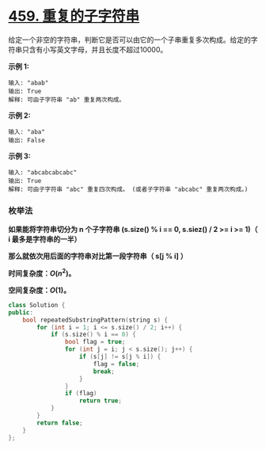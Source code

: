 # [459. 重复的子字符串](https://leetcode-cn.com/problems/repeated-substring-pattern/)

给定一个非空的字符串，判断它是否可以由它的一个子串重复多次构成。给定的字符串只含有小写英文字母，并且长度不超过10000。

**示例 1:**

```
输入: "abab"
输出: True
解释: 可由子字符串 "ab" 重复两次构成。
```

**示例 2:**

```
输入: "aba"
输出: False
```

**示例 3:**

```
输入: "abcabcabcabc"
输出: True
解释: 可由子字符串 "abc" 重复四次构成。 (或者子字符串 "abcabc" 重复两次构成。)
```

### 枚举法

**如果能将字符串切分为 n 个子字符串 (s.size() % i == 0, s.siez() / 2 >= i  >= 1)（ i 最多是字符串的一半）**

**那么就依次用后面的字符串对比第一段字符串（ s[j % i] ）**

**时间复杂度：$O(n^2)$。**

**空间复杂度：$O(1)$。**

```c++
class Solution {
public:
    bool repeatedSubstringPattern(string s) {
        for (int i = 1; i <= s.size() / 2; i++) {
            if (s.size() % i == 0) {
                bool flag = true;
                for (int j = i; j < s.size(); j++) {
                    if (s[j] != s[j % i]) {
                        flag = false;
                        break;
                    }         
                }
                if (flag)
                    return true;
            }
        }
        return false;
    }
};
```

